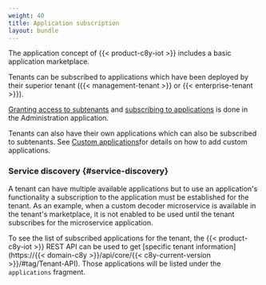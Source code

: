 ```yaml
---
weight: 40
title: Application subscription
layout: bundle
---
```


The application concept of {{< product-c8y-iot >}} includes a basic application marketplace.

Tenants can be subscribed to applications which have been deployed by their superior tenant ({{< management-tenant >}} or {{< enterprise-tenant >}}).

[Granting access to subtenants](/standard-tenant/managing-permissions/#application-access) and [subscribing to applications](/enterprise-tenant/managing-tenant/#subscribing-applications) is done in the Administration application.

Tenants can also have their own applications which can also be subscribed to subtenants. See [Custom applications](/standard-tenant/ecosystem/#custom-applications)for details on how to add custom applications.

### Service discovery {#service-discovery}

A tenant can have multiple available applications but to use an application's functionality a subscription to the application must be established for the tenant. As an example, when a custom decoder microservice is available in the tenant's marketplace, it is not enabled to be used until the tenant subscribes for the microservice application.

To see the list of subscribed applications for the tenant, the {{< product-c8y-iot >}} REST API can be used to get [specific tenant information](https://{{< domain-c8y >}}/api/core/{{< c8y-current-version >}}/#tag/Tenant-API). Those applications will be listed under the <code>applications</code> fragment.
